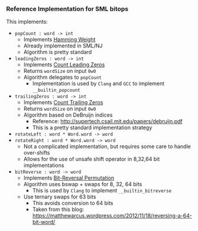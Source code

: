 
### Reference Implementation for SML bitops

This implements:

- `popCount : word -> int`
  + Implements [Hamming Weight](https://en.wikipedia.org/wiki/Hamming_weight)
  + Already implemented in SML/NJ
  + Algorithm is pretty standard
- `leadingZeros : word -> int`
  + Implements [Count Leading Zeros](https://en.wikipedia.org/wiki/Find_first_set)
  + Returns `wordSize` on input `0w0`
  + Algorithm delegates to `popCount`
    - Implementation is used by `Clang` and `GCC` to implement `__builtin_popcount`
- `trailingZeros : word -> int`
  + Implements [Count Trailing Zeros](https://en.wikipedia.org/wiki/Find_first_set)
  + Returns `wordSize` on input `0w0`
  + Algorithm based on DeBruijn indices
    - Reference: http://supertech.csail.mit.edu/papers/debruijn.pdf
    - This is a pretty standard implementation strategy
- `rotateLeft : word * Word.word -> word`
- `rotateRight : word * Word.word -> word`
  + Not a complicated implementation, but requires some care to handle over-shifts
  + Allows for the use of unsafe shift operator in 8,32,64 bit implementations
- `bitReverse : word -> word`
  + Implements [Bit-Reversal Permutation](https://en.wikipedia.org/wiki/Bit-reversal_permutation)
  + Algorithm uses bswap + swaps for 8, 32, 64 bits
    - This is used by `Clang` to implement `__builtin_bitreverse`
  + Use ternary swaps for 63 bits
    - This avoids conversion to 64 bits
    - Taken from this blog: https://matthewarcus.wordpress.com/2012/11/18/reversing-a-64-bit-word/

